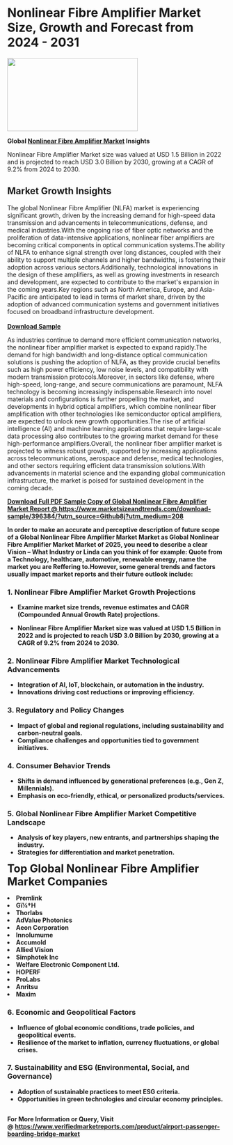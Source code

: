 <H1>Nonlinear Fibre Amplifier Market Size, Growth and Forecast from 2024 - 2031</H1><img class="aligncenter size-medium wp-image-584254" src="https://thirdeyenews.in/wp-content/uploads/2024/09/Global-Market-Research-300x168.jpeg" alt="" width="300" height="168" /><p><strong>Global&nbsp;<a href="https://www.marketsizeandtrends.com/download-sample/396384/?utm_source=Github8j?utm_medium=208">Nonlinear Fibre Amplifier Market</a> Insights</strong></p><p>Nonlinear Fibre Amplifier Market size was valued at USD 1.5 Billion in 2022 and is projected to reach USD 3.0 Billion by 2030, growing at a CAGR of 9.2% from 2024 to 2030.</p><p><h2>Market Growth Insights</h2> <p>The global Nonlinear Fibre Amplifier (NLFA) market is experiencing significant growth, driven by the increasing demand for high-speed data transmission and advancements in telecommunications, defense, and medical industries.With the ongoing rise of fiber optic networks and the proliferation of data-intensive applications, nonlinear fiber amplifiers are becoming critical components in optical communication systems.The ability of NLFA to enhance signal strength over long distances, coupled with their ability to support multiple channels and higher bandwidths, is fostering their adoption across various sectors.Additionally, technological innovations in the design of these amplifiers, as well as growing investments in research and development, are expected to contribute to the market's expansion in the coming years.Key regions such as North America, Europe, and Asia-Pacific are anticipated to lead in terms of market share, driven by the adoption of advanced communication systems and government initiatives focused on broadband infrastructure development.<br><br><b><a href="#">Download Sample</a></b></p> <p>As industries continue to demand more efficient communication networks, the nonlinear fiber amplifier market is expected to expand rapidly.The demand for high bandwidth and long-distance optical communication solutions is pushing the adoption of NLFA, as they provide crucial benefits such as high power efficiency, low noise levels, and compatibility with modern transmission protocols.Moreover, in sectors like defense, where high-speed, long-range, and secure communications are paramount, NLFA technology is becoming increasingly indispensable.Research into novel materials and configurations is further propelling the market, and developments in hybrid optical amplifiers, which combine nonlinear fiber amplification with other technologies like semiconductor optical amplifiers, are expected to unlock new growth opportunities.The rise of artificial intelligence (AI) and machine learning applications that require large-scale data processing also contributes to the growing market demand for these high-performance amplifiers.Overall, the nonlinear fiber amplifier market is projected to witness robust growth, supported by increasing applications across telecommunications, aerospace and defense, medical technologies, and other sectors requiring efficient data transmission solutions.With advancements in material science and the expanding global communication infrastructure, the market is poised for sustained development in the coming decade.</p> <b><a href="#"></p><p><span class=""><strong>Download Full PDF Sample Copy of Global Nonlinear Fibre Amplifier Market Report</strong> @ <a href="https://www.marketsizeandtrends.com/download-sample/396384/?utm_source=Github8j?utm_medium=208" target="_blank">https://www.marketsizeandtrends.com/download-sample/396384/?utm_source=Github8j?utm_medium=208</a></span></p><p>In order to make an accurate and perceptive description of future scope of a Global&nbsp;Nonlinear Fibre Amplifier Market Market as Global&nbsp;Nonlinear Fibre Amplifier Market Market of 2025, you need to describe a clear Vision &ndash; What Industry or Linda can you think of for example: Quote from a Technology, healthcare, automotive, renewable energy, name the market you are Reffering to.However, some general trends and factors usually impact market reports and their future outlook include:</p><h3>1.&nbsp;<strong>Nonlinear Fibre Amplifier Market Growth Projections</strong></h3><ul><li>Examine market size trends, revenue estimates and CAGR (Compounded Annual Growth Rate) projections.</li><li><p>Nonlinear Fibre Amplifier Market size was valued at USD 1.5 Billion in 2022 and is projected to reach USD 3.0 Billion by 2030, growing at a CAGR of 9.2% from 2024 to 2030.</p></li></ul><h3>2.&nbsp;<strong>Nonlinear Fibre Amplifier Market Technological Advancements</strong></h3><ul><li>Integration of AI, IoT, blockchain, or automation in the industry.</li><li>Innovations driving cost reductions or improving efficiency.</li></ul><h3>3.&nbsp;<strong>Regulatory and Policy Changes</strong></h3><ul><li>Impact of global and regional regulations, including sustainability and carbon-neutral goals.</li><li>Compliance challenges and opportunities tied to government initiatives.</li></ul><h3>4.&nbsp;<strong>Consumer Behavior Trends</strong></h3><ul><li>Shifts in demand influenced by generational preferences (e.g., Gen Z, Millennials).</li><li>Emphasis on eco-friendly, ethical, or personalized products/services.</li></ul><h3>5.&nbsp;<strong>Global Nonlinear Fibre Amplifier Market Competitive Landscape</strong></h3><ul><li>Analysis of key players, new entrants, and partnerships shaping the industry.</li><li>Strategies for differentiation and market penetration.</li></ul><p data-pm-slice="1 1 []"><span style="color: inherit; font-family: inherit; font-size: 25px;">Top Global Nonlinear Fibre Amplifier Market Companies</span></p><div class="" data-test-id=""><p><li>Premlink</li><li> Gï¼†H</li><li> Thorlabs</li><li> AdValue Photonics</li><li> Aeon Corporation</li><li> Innolumume</li><li> Accumold</li><li> Allied Vision</li><li> Simphotek Inc</li><li> Welfare Electronic Component Ltd.</li><li> HOPERF</li><li> ProLabs</li><li> Anritsu</li><li> Maxim</li></p></div><h3>6.&nbsp;<strong>Economic and Geopolitical Factors</strong></h3><ul><li>Influence of global economic conditions, trade policies, and geopolitical events.</li><li>Resilience of the market to inflation, currency fluctuations, or global crises.</li></ul><h3>7.&nbsp;<strong>Sustainability and ESG (Environmental, Social, and Governance)</strong></h3><ul><li>Adoption of sustainable practices to meet ESG criteria.</li><li>Opportunities in green technologies and circular economy principles.</li></ul><h2><strong style="font-size: 14px;">For More Information or Query, Visit @&nbsp;</strong><a style="background-color: #ffffff; font-size: 14px;" href="https://www.marketsizeandtrends.com/report/nonlinear-fibre-amplifier-market/" target="_blank">https://www.verifiedmarketreports.com/product/airport-passenger-boarding-bridge-market</a></h2>